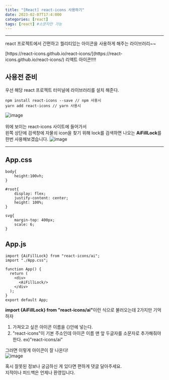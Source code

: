 ```yaml
---
title: "[React] react-icons 사용하기"
date: 2023-02-07T17:4:000
categories: [react]
tags: [react] #소문자만 가능
---
```


---

<p>react 프로젝트에서 간편하고 퀄리티있는 아이콘을 사용하게 해주는 라이브러리~~</p>
[https://react-icons.github.io/react-icons/](https://react-icons.github.io/react-icons/) 리액트 아이콘!!!!<br/>

## 사용전 준비
<span>우선 해당 react 프로젝트 터미널에 라이브러리를 설치 해준다.</span>
```
npm install react-icons --save // npm 사용시
yarn add react-icons // yarn 사용시
```
![image](https://user-images.githubusercontent.com/88264006/217190949-69a02f1c-1b6f-45cf-8429-8d0fbf7d8ccb.png)<br/>
<br/>
<span>위에 보이는 react-icons 사이트에 들어가서</span><br/>
<span>왼쪽 상단에 검색창에 자물쇠 icon을 찾기 위해 lock를 검색하면 나오는 <b>AiFillLock</b>를 한번 사용해보겠습니다.</span>
![image](https://user-images.githubusercontent.com/88264006/217192731-0d9b5885-8736-4da3-851d-5a6b5a412ce2.png)<br/>

***

## App.css
```react
body{
    height:100vh;
}

#root{
    display: flex;
    justify-content: center;
    height: 100%;
}

svg{
    margin-top: 400px;
    scale: 6;
}
```

## App.js
```react
import {AiFillLock} from "react-icons/ai";
import "./App.css";

function App() {
  return (
    <div>
      <AiFillLock/>
    </div>
  );
}
export default App;
```

<p><b>import {AiFillLock} from "react-icons/ai"</b>이런 식으로 불러오는데 2가지만 기억하자</p>

1. 가져오고 싶은 아이콘 이름을 {}안에 넣는다.
2. "react-icons"이 기본 주소인데 아이콘 이름 맨 앞 두글자를 소문자로 추가해줘야 한다. ex)"react-icons/ai"

<span>그러면 이렇게 아이콘이 잘 나온다!</span><br/>
![image](https://user-images.githubusercontent.com/88264006/217201288-116989e4-84c7-4055-ae65-65bf5e922f44.png)
<br/>
<P>혹시 잘못된 정보나 궁금하신 게 있다면 편하게 댓글 달아주세요.<br/>
지적이나 피드백은 언제나 환영입니다.</p>

